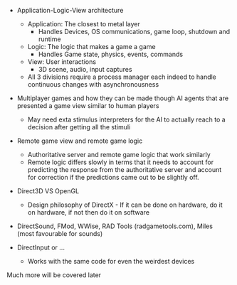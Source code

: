 * Application-Logic-View architecture
    * Application: The closest to metal layer
        * Handles Devices, OS communications, game loop, shutdown and runtime
    * Logic: The logic that makes a game a game
        * Handles Game state, physics, events, commands
    * View: User interactions
        * 3D scene, audio, input captures
    * All 3 divisions require a process manager each indeed to handle continuous changes with asynchronousness
    
* Multiplayer games and how they can be made though AI agents that are presented a game view similar to human players
    * May need exta stimulus interpreters for the AI to actually reach to a decision after getting all the stimuli

* Remote game view and remote game logic
    * Authoritative server and remote game logic that work similarly
    * Remote logic differs slowly in terms that it needs to account for predicting the response from the authoritative server and account for correction if the predictions came out to be slightly off.

* Direct3D VS OpenGL
    * Design philosophy of DirectX - If it can be done on hardware, do it on hardware, if not then do it on software

* DirectSound, FMod, WWise, RAD Tools (radgametools.com), Miles (most favourable for sounds)

* DirectInput or ...
    * Works with the same code for even the weirdest devices
    
Much more will be covered later
